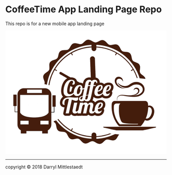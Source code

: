 # CoffeeTime App Landing Page Repo

This repo is for a new mobile app landing page

![CoffeeTime App Logo](assets/img/coffeetime-logo600x459.png)

---

copyright © 2018 Darryl Mittlestaedt 
